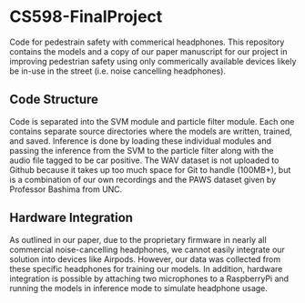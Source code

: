 # CS598-FinalProject
Code for pedestrain safety with commerical headphones. This repository contains the models and a copy of our paper manuscript for our project in improving pedestrian safety using only commerically available devices likely be in-use in the street (i.e. noise cancelling headphones).

## Code Structure

Code is separated into the SVM module and particle filter module. Each one contains separate source directories where the models are written, trained, and saved. Inference is done by loading these individual modules and passing the inference from the SVM to the particle filter along with the audio file tagged to be car positive. The WAV dataset is not uploaded to Github because it takes up too much space for Git to handle (100MB+), but is a combination of our own recordings and the PAWS dataset given by Professor Bashima from UNC.

## Hardware Integration

As outlined in our paper, due to the proprietary firmware in nearly all commercial noise-cancelling headphones, we cannot easily integrate our solution into devices like Airpods. However, our data was collected from these specific headphones for training our models. In addition, hardware integration is possible by attaching two microphones to a RaspberryPi and running the models in inference mode to simulate headphone usage.